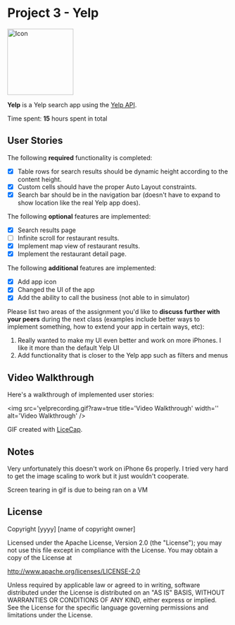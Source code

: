 # Project 3 - Yelp

<img src='https://lh4.ggpht.com/F0F4Z965uf3psiHu5h77e-8o-Yla68BEaJI8xLfK-V3JkMK4yQv1WLqqZQCwYhDevKoa=w300' title='Icon' width='150px' alt='Icon' />

**Yelp** is a Yelp search app using the [Yelp API](http://www.yelp.com/developers/documentation/v2/search_api).

Time spent: **15** hours spent in total

## User Stories

The following **required** functionality is completed:

- [x] Table rows for search results should be dynamic height according to the content height.
- [x] Custom cells should have the proper Auto Layout constraints.
- [x] Search bar should be in the navigation bar (doesn't have to expand to show location like the real Yelp app does).

The following **optional** features are implemented:

- [x] Search results page
- [ ] Infinite scroll for restaurant results.
- [x] Implement map view of restaurant results.
- [x] Implement the restaurant detail page.

The following **additional** features are implemented:

- [x] Add app icon
- [x] Changed the UI of the app
- [x] Add the ability to call the business (not able to in simulator)

Please list two areas of the assignment you'd like to **discuss further with your peers** during the next class (examples include better ways to implement something, how to extend your app in certain ways, etc):

1.  Really wanted to make my UI even better and work on more iPhones. I like it more than the default Yelp UI
2.  Add functionality that is closer to the Yelp app such as filters and menus

## Video Walkthrough 

Here's a walkthrough of implemented user stories:

<img src='yelprecording.gif?raw=true title='Video Walkthrough' width='' alt='Video Walkthrough' />

GIF created with [LiceCap](http://www.cockos.com/licecap/).

## Notes

Very unfortunately this doesn't work on iPhone 6s properly. I tried very hard to get the image scaling to work but it just wouldn't cooperate.

Screen tearing in gif is due to being ran on a VM

## License

Copyright [yyyy] [name of copyright owner]

Licensed under the Apache License, Version 2.0 (the "License");
you may not use this file except in compliance with the License.
You may obtain a copy of the License at

http://www.apache.org/licenses/LICENSE-2.0

Unless required by applicable law or agreed to in writing, software
distributed under the License is distributed on an "AS IS" BASIS,
WITHOUT WARRANTIES OR CONDITIONS OF ANY KIND, either express or implied.
See the License for the specific language governing permissions and
limitations under the License.
